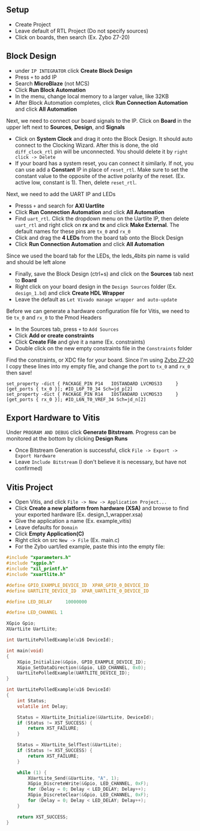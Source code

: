 ## Setup
- Create Project
- Leave default of RTL Project (Do not specify sources)
- Click on boards, then search (Ex. Zybo Z7-20)

## Block Design
- under `IP INTEGRATOR` click **Create Block Design**
- Press `+` to add IP
- Search **MicroBlaze** (not MCS)
- Click **Run Block Automation**
- In the menu, change local memory to a larger value, like 32KB
- After Block Automation completes, click **Run Connection Automation** and click **All Automation**

Next, we need to connect our board signals to the IP. Click on **Board** in the upper left next to **Sources**, **Design**, and **Signals**

- Click on **System Clock** and drag it onto the Block Design. It should auto connect to the Clocking Wizard. After this is done, the old `diff_clock_rtl` pin will be unconnected. You should delete it by `right click -> Delete`
- If your board has a system reset, you can connect it similarly. If not, you can use add a **Constant** IP in place of `reset_rtl`. Make sure to set the constant value to the opposite of the active polarity of the reset. (Ex. active low, constant is 1). Then, delete `reset_rtl`.

Next, we need to add the UART IP and LEDs

- Presss `+` and search for **AXI Uartlite**
- Click **Run Connection Automation** and click **All Automation**
- Find `uart_rtl`. Click the dropdown menu on the Uartlite IP, then delete `uart_rtl` and right click on **rx** and **tx** and click **Make External**. The default names for these pins are `tx_0` and `rx_0`
- Click and drag the **4 LEDs** from the board tab onto the Block Design
- Click **Run Connection Automation** and click **All Automation**

Since we used the board tab for the LEDs, the leds_4bits pin name is valid and should be left alone

- Finally, save the Block Design (ctrl+s) and click on the **Sources** tab next to **Board**
- Right click on your board design in the `Design Sources` folder (Ex. `design_1.bd`) and click **Create HDL Wrapper**
- Leave the default as `Let Vivado manage wrapper and auto-update`

Before we can generate a hardware configuration file for Vitis, we need to tie `tx_0` and `rx_0` to the Pmod Headers

- In the Sources tab, press `+` to `Add Sources`
- Click **Add or create constraints**
- Click **Create File** and give it a name (Ex. constraints)
- Double click on the new empty constraints file in the `Constraints` folder

Find the constraints, or XDC file for your board. Since I'm using [Zybo Z7-20](https://raw.githubusercontent.com/Digilent/digilent-xdc/master/Zybo-Z7-Master.xdc) I copy these lines into my empty file, and change the port to `tx_0` and `rx_0` then save!
```
set_property -dict { PACKAGE_PIN P14   IOSTANDARD LVCMOS33     } [get_ports { tx_0 }]; #IO_L6P_T0_34 Sch=jd_p[2]                  
set_property -dict { PACKAGE_PIN R14   IOSTANDARD LVCMOS33     } [get_ports { rx_0 }]; #IO_L6N_T0_VREF_34 Sch=jd_n[2]  
```

## Export Hardware to Vitis

Under `PROGRAM AND DEBUG` click **Generate Bitstream**. Progress can be monitored at the bottom by clicking **Design Runs**

- Once Bitstream Generation is successful, click `File -> Export -> Export Hardware` 
- Leave `Include Bitstream` (I don't believe it is necessary, but have not confirmed)

## Vitis Project

- Open Vitis, and click `File -> New -> Application Project...`
- Click **Create a new platform from hardware (XSA)** and browse to find your exported hardware (Ex. design_1_wrapper.xsa)
- Give the application a name (Ex. example_vitis)
- Leave defaults for `Domain`
- Click **Empty Application(C)**
- Right click on src `New -> File` (Ex. main.c)
- For the Zybo uart/led example, paste this into the empty file:

```c
#include "xparameters.h"
#include "xgpio.h"
#include "xil_printf.h"
#include "xuartlite.h"

#define GPIO_EXAMPLE_DEVICE_ID  XPAR_GPIO_0_DEVICE_ID
#define UARTLITE_DEVICE_ID	XPAR_UARTLITE_0_DEVICE_ID

#define LED_DELAY     10000000

#define LED_CHANNEL 1

XGpio Gpio;
XUartLite UartLite;

int UartLitePolledExample(u16 DeviceId);

int main(void)
{
	XGpio_Initialize(&Gpio, GPIO_EXAMPLE_DEVICE_ID);
	XGpio_SetDataDirection(&Gpio, LED_CHANNEL, 0x0);
	UartLitePolledExample(UARTLITE_DEVICE_ID);
}

int UartLitePolledExample(u16 DeviceId)
{
	int Status;
	volatile int Delay;

	Status = XUartLite_Initialize(&UartLite, DeviceId);
	if (Status != XST_SUCCESS) {
		return XST_FAILURE;
	}

	Status = XUartLite_SelfTest(&UartLite);
	if (Status != XST_SUCCESS) {
		return XST_FAILURE;
	}

	while (1) {
		XUartLite_Send(&UartLite, "A", 1);
		XGpio_DiscreteWrite(&Gpio, LED_CHANNEL, 0xF);
		for (Delay = 0; Delay < LED_DELAY; Delay++);
		XGpio_DiscreteClear(&Gpio, LED_CHANNEL, 0xF);
		for (Delay = 0; Delay < LED_DELAY; Delay++);
	}

	return XST_SUCCESS;
}
```